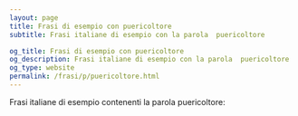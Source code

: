 ```yaml
---
layout: page
title: Frasi di esempio con puericoltore 
subtitle: Frasi italiane di esempio con la parola  puericoltore

og_title: Frasi di esempio con puericoltore 
og_description: Frasi italiane di esempio con la parola  puericoltore
og_type: website
permalink: /frasi/p/puericoltore.html
---
```


Frasi italiane di esempio contenenti la parola puericoltore:


